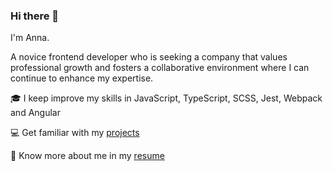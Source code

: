 ### Hi there 👋

I'm Anna. 

A novice frontend developer  who is seeking a company that values professional growth and fosters a collaborative environment where I can continue to enhance my expertise.

:mortar_board: I keep improve my skills in JavaScript, TypeScript, SCSS, Jest, Webpack and Angular

:computer: Get familiar with my [projects](https://github.com/peachess-dev?tab=repositories)

:page_with_curl: Know more about me in my [resume](https://peachess-dev.github.io/cv/app/index.html)



